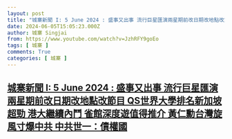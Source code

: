 ```yaml
---
layout: post
title: "城寨新聞 I: 5 June 2024 : 盛事又出事 流行巨星匯演兩星期前改日期改地點改節目 QS世界大學排名新加坡超勁 港大繼續內鬥 雀館深度遊值得推介 黃仁勳台灣旋風寸爆中共 中共世一：債權國"
date: 2024-06-05T15:05:23.000Z
author: 城寨 Singjai
from: https://www.youtube.com/watch?v=JzhRFY9goEo
tags: [ 城寨 ]
comments: True
categories: [ 城寨 ]
---
```

<!--1717599923000-->
[城寨新聞 I: 5 June 2024 : 盛事又出事 流行巨星匯演兩星期前改日期改地點改節目 QS世界大學排名新加坡超勁 港大繼續內鬥 雀館深度遊值得推介 黃仁勳台灣旋風寸爆中共 中共世一：債權國](https://www.youtube.com/watch?v=JzhRFY9goEo)
------

<div>

</div>
